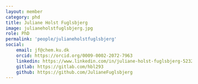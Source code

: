 ```yaml
---
layout: member
category: phd
title: Juliane Holst Fuglsbjerg
image: julianeholstfuglsbjerg.jpg
role: PhD
permalink: 'people/julianeholstfuglsbjerg'
social:
    email: jf@chem.ku.dk
    orcid: https://orcid.org/0009-0002-2072-7963
    linkedin: https://www.linkedin.com/in/juliane-holst-fuglsbjerg-523295296/
    gitlab: https://gitlab.com/hbl293
    github: https://github.com/JulianeFuglsbjerg
---
```

